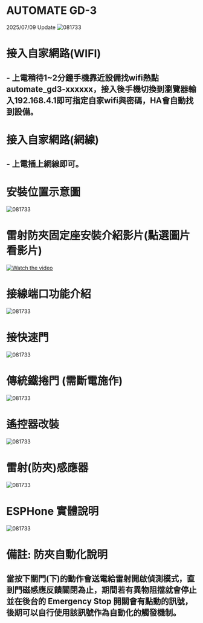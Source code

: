 # AUTOMATE GD-3
2025/07/09 Update
![081733](/GD_3/image/S__461128391.JPG)
# 接入自家網路(WIFI)
## -  上電稍待1~2分鐘手機靠近設備找wifi熱點 automate_gd3-xxxxxx，接入後手機切換到瀏覽器輸入192.168.4.1即可指定自家wifi與密碼，HA會自動找到設備。
# 接入自家網路(網線)
## -  上電插上網線即可。

# 安裝位置示意圖
![081733](/GD_3/image/20250519_10.JPG)

# 雷射防夾固定座安裝介紹影片(點選圖片看影片)

[![Watch the video](/GD_3/image/0DC7FB78.jpg)](https://youtu.be/ib7bx3xiUsE)

# 接線端口功能介紹
![081733](/GD_3/image/S__133849093_1.JPG)

# 接快速門
![081733](/GD_3/image/20250519_3.JPG)

# 傳統鐵捲門 (需斷電施作)
![081733](/GD_3/image/20250519_5.JPG)

# 遙控器改裝
![081733](/GD_3/image/S__133849093_2.JPG)

# 雷射(防夾)感應器
![081733](/GD_3/image/image1345.JPG)

# ESPHone 實體說明
![081733](/GD_3/image/20250519_14.JPG)

# 備註: 防夾自動化說明
## 當按下關門(下)的動作會送電給雷射開啟偵測模式，直到門磁感應反饋關閉為止，期間若有異物阻擋就會停止並在後台的 Emergency Stop 開關會有點動的訊號，後期可以自行使用該訊號作為自動化的觸發機制。


